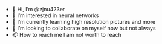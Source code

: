 - 👋 Hi, I’m @zjnu423er
- 👀 I’m interested in neural networks
- 🌱 I’m currently learning high resolution pictures and more
- 💞️ I’m looking to collaborate on myself now but not always
- 📫 How to reach me I am not worth to reach

<!---
zjnu423er/zjnu423er is a ✨ special ✨ repository because its `README.md` (this file) appears on your GitHub profile.
You can click the Preview link to take a look at your changes.
--->
